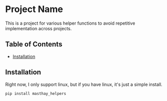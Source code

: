 # Project Name

This is a project for various helper functions to avoid repetitive 
implementation across projects.

## Table of Contents
- [Installation](#installation)

## Installation
Right now, I only support linux, but if you have linux, it's just a simple
install.
```bash
pip install masthay_helpers
